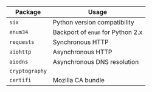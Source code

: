 
| Package        | Usage                                |
|----------------|--------------------------------------|
| `six`          | Python version compatibility         |
| `enum34`       | Backport of `enum` for Python 2.x    |
| `requests`     | Synchronous HTTP                     |
| `aiohttp`      | Asynchronous HTTP                    |
| `aiodns`       | Asynchronous DNS resolution          |
| `cryptography` |                                      |
| `certifi`      | Mozilla CA bundle                    |
